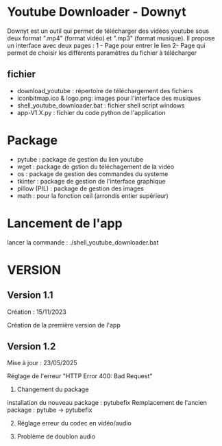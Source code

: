 # Youtube Downloader - Downyt

Downyt est un outil qui permet de télécharger des vidéos youtube sous deux format ".mp4" (format vidéo) et ".mp3" (format musique). Il propose un interface avec deux pages :
1 - Page pour entrer le lien
2- Page qui permet de choisir les différents paramètres du fichier à télécharger

## fichier 

- download_youtube : répertoire de téléchargement des fichiers
- iconbitmap.ico & logo.png: images pour l'interface des musiques
- shell_youtube_downloader.bat : fichier shell script windows
- app-V1.X.py : fichier du code python de l'application  

# Package

- pytube : package de gestion du lien youtube 
- wget : package de gstion du téléchagement de la vidéo
- os : package de gestion des commandes du systeme
- tkinter : package de gestion de l'interface graphique
- pillow (PIL) : package de gestion des images
- math : pour la fonction ceil (arrondis entier supérieur)

# Lancement de l'app

lancer la commande :
./shell_youtube_downloader.bat

# VERSION

## Version 1.1

Création : 15/11/2023

Création de la première version de l'app

## Version 1.2

Mise à jour : 23/05/2025

Réglage de l'erreur "HTTP Error 400: Bad Request" 

1. Changement du package

installation du nouveau package : pytubefix
Remplacement de l'ancien package : pytube -> pytubefix

2. Réglage erreur du codec en vidéo/audio

3. Problème de doublon audio
